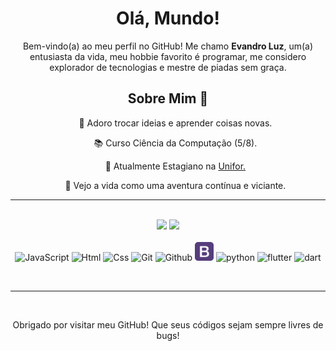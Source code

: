 <div align="center">
  <h1>Olá, Mundo!</h1>

<p>Bem-vindo(a) ao meu perfil no GitHub! Me chamo <b>Evandro Luz</b>, um(a) entusiasta da vida, meu hobbie favorito é programar, me considero explorador de tecnologias e mestre de piadas sem graça.</p>
</div>

<div align="center">
  <h2> Sobre Mim 🧐</h2>
  <ul> <!-- Testei e não conseguir estilizar a "unordered list (ul)", por isso optei por parágrafos -->
    <p>💬 Adoro trocar ideias e aprender coisas novas.</p> 
    <p>📚 Curso Ciência da Computação (5/8).</p> 
    <p>💼 Atualmente Estagiano na <a href="https://www.unifor.br" target="_blank">Unifor.</a></p> 
    <p>🧬 Vejo a vida como uma aventura contínua e viciante.</p> 
  </ul>
</div>

<hr><br>

<div display="in-line" align="center">
  <img height="180em" src="https://github-readme-stats.vercel.app/api?username=d3vluz&show_icons=true&theme=react&include_all_commits=true&count_private=true"/>
  <img height="180em" src="https://github-readme-stats.vercel.app/api/top-langs/?username=d3vluz&layout=compact&langs_count=7&theme=react" />
</div>

<div align="center">
  <br><img height="30" alt="JavaScript" src="https://cdn.jsdelivr.net/gh/devicons/devicon/icons/javascript/javascript-plain.svg"/>
  <img height="30" alt="Html" src="https://cdn.jsdelivr.net/gh/devicons/devicon/icons/html5/html5-plain.svg">
  <img height="30" alt="Css" src="https://cdn.jsdelivr.net/gh/devicons/devicon/icons/css3/css3-plain.svg">
  <img height="30" alt="Git" src="https://cdn.jsdelivr.net/gh/devicons/devicon/icons/git/git-original.svg">
  <img height="30" alt="Github" src="https://cdn.jsdelivr.net/gh/devicons/devicon/icons/github/github-original.svg">
  <img height="30" alt="bootstrap" src="https://raw.githubusercontent.com/github/explore/5c058a388828bb5fde0bcafd4bc867b5bb3f26f3/topics/bootstrap/bootstrap.png">
  <img height="30" alt="python" src="https://cdn.jsdelivr.net/gh/devicons/devicon/icons/python/python-plain.svg">
  <img height="30" alt="flutter" src="https://cdn.jsdelivr.net/gh/devicons/devicon/icons/flutter/flutter-plain.svg">
  <img height="30" alt="dart" src="https://cdn.jsdelivr.net/gh/devicons/devicon/icons/dart/dart-plain.svg">

  <br><hr>
</div>

<div align="center">
  <!--<a href="ajuste aqui" target="_blank"><img src="https://img.shields.io/badge/-LinkedIn-%230077B5?style=for-the-badge&logo=linkedin&logoColor=white" target="_blank"></a>-->
  <!--<a href="https://www.instagram.com/evandroluzjr/" target="_blank"><img src="https://img.shields.io/badge/Instagram-%23E4405F.svg?style=for-the-badge&logo=Instagram&logoColor=white" target="_blank"></a>-->
  <!--<a href="ajuste aqui" target="_blank"><img src="https://img.shields.io/badge/Gmail-D14836?style=for-the-badge&logo=gmail&logoColor=white" target="_blank"></a>-->
  
  <br><p>Obrigado por visitar meu GitHub! Que seus códigos sejam sempre livres de bugs!</p>
</div><br>
